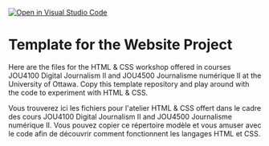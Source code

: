 [![Open in Visual Studio Code](https://classroom.github.com/assets/open-in-vscode-c66648af7eb3fe8bc4f294546bfd86ef473780cde1dea487d3c4ff354943c9ae.svg)](https://classroom.github.com/online_ide?assignment_repo_id=8890018&assignment_repo_type=AssignmentRepo)
# Template for the Website Project

Here are the files for the HTML & CSS workshop offered in courses JOU4100 Digital Journalism II and JOU4500 Journalisme numérique II at the University of Ottawa. Copy this template repository and play around with the code to experiment with HTML & CSS.

Vous trouverez ici les fichiers pour l'atelier HTML & CSS offert dans le cadre des cours JOU4100 Digital Journalism II and JOU4500 Journalisme numérique II. Vous pouvez copier ce répertoire modèle et vous amuser avec le code afin de découvrir comment fonctionnent les langages HTML et CSS.

